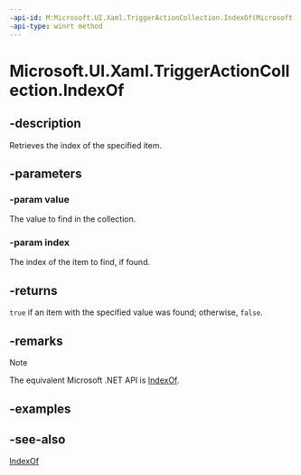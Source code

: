 ```yaml
---
-api-id: M:Microsoft.UI.Xaml.TriggerActionCollection.IndexOf(Microsoft.UI.Xaml.TriggerAction,System.UInt32@)
-api-type: winrt method
---
```


<!-- Method syntax
public bool IndexOf(Microsoft.UI.Xaml.TriggerAction value, System.UInt32 index)
-->

# Microsoft.UI.Xaml.TriggerActionCollection.IndexOf

## -description

Retrieves the index of the specified item.

## -parameters

### -param value

The value to find in the collection.

### -param index

The index of the item to find, if found.

## -returns

`true` if an item with the specified value was found; otherwise, `false`.

## -remarks

> [!NOTE]
> The equivalent Microsoft .NET API is [IndexOf](/dotnet/api/system.collections.ilist.indexof).

## -examples

## -see-also

[IndexOf](/dotnet/api/system.collections.ilist.indexof)
